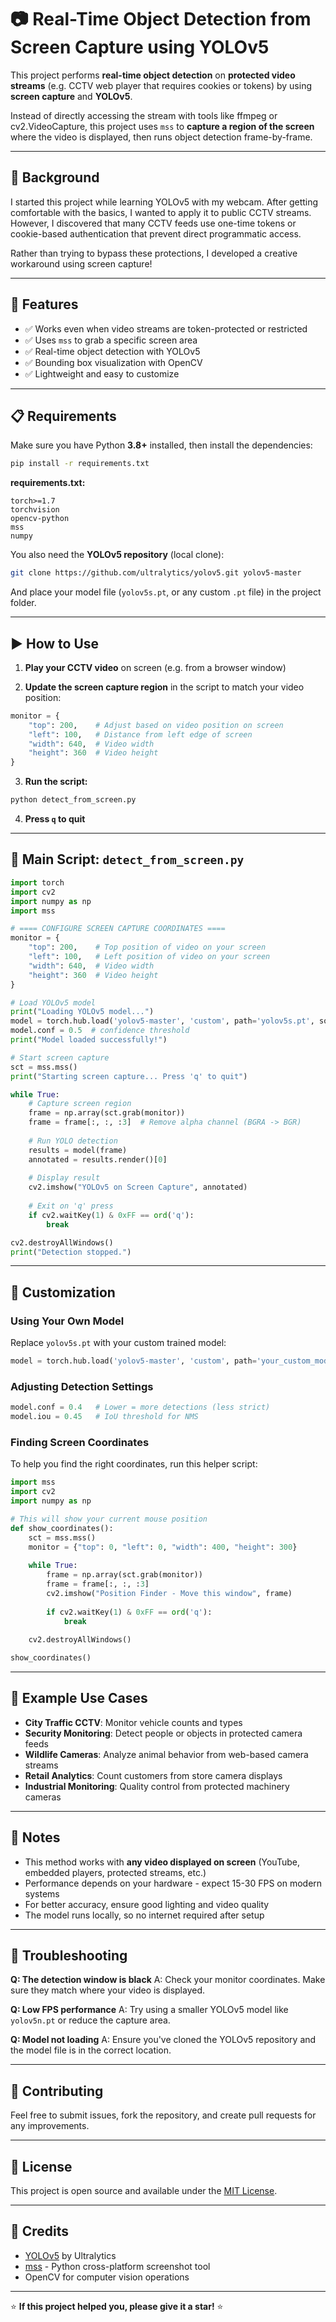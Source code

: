 # 📷 Real-Time Object Detection from Screen Capture using YOLOv5

This project performs **real-time object detection** on **protected video streams** (e.g. CCTV web player that requires cookies or tokens) by using **screen capture** and **YOLOv5**.

Instead of directly accessing the stream with tools like ffmpeg or cv2.VideoCapture, this project uses `mss` to **capture a region of the screen** where the video is displayed, then runs object detection frame-by-frame.

---

## 🎯 Background

I started this project while learning YOLOv5 with my webcam. After getting comfortable with the basics, I wanted to apply it to public CCTV streams. However, I discovered that many CCTV feeds use one-time tokens or cookie-based authentication that prevent direct programmatic access.

Rather than trying to bypass these protections, I developed a creative workaround using screen capture!

---

## 🔧 Features

- ✅ Works even when video streams are token-protected or restricted
- ✅ Uses `mss` to grab a specific screen area  
- ✅ Real-time object detection with YOLOv5
- ✅ Bounding box visualization with OpenCV
- ✅ Lightweight and easy to customize

---

## 📋 Requirements

Make sure you have Python **3.8+** installed, then install the dependencies:

```bash
pip install -r requirements.txt
```

**requirements.txt:**
```
torch>=1.7
torchvision
opencv-python
mss
numpy
```

You also need the **YOLOv5 repository** (local clone):

```bash
git clone https://github.com/ultralytics/yolov5.git yolov5-master
```

And place your model file (`yolov5s.pt`, or any custom `.pt` file) in the project folder.

---

## ▶️ How to Use

1. **Play your CCTV video** on screen (e.g. from a browser window)

2. **Update the screen capture region** in the script to match your video position:

```python
monitor = {
    "top": 200,    # Adjust based on video position on screen
    "left": 100,   # Distance from left edge of screen
    "width": 640,  # Video width
    "height": 360  # Video height
}
```

3. **Run the script:**

```bash
python detect_from_screen.py
```

4. **Press `q` to quit**

---

## 📁 Main Script: `detect_from_screen.py`

```python
import torch
import cv2
import numpy as np
import mss

# ==== CONFIGURE SCREEN CAPTURE COORDINATES ====
monitor = {
    "top": 200,    # Top position of video on your screen
    "left": 100,   # Left position of video on your screen  
    "width": 640,  # Video width
    "height": 360  # Video height
}

# Load YOLOv5 model
print("Loading YOLOv5 model...")
model = torch.hub.load('yolov5-master', 'custom', path='yolov5s.pt', source='local')
model.conf = 0.5  # confidence threshold
print("Model loaded successfully!")

# Start screen capture
sct = mss.mss()
print("Starting screen capture... Press 'q' to quit")

while True:
    # Capture screen region
    frame = np.array(sct.grab(monitor))
    frame = frame[:, :, :3]  # Remove alpha channel (BGRA -> BGR)
    
    # Run YOLO detection
    results = model(frame)
    annotated = results.render()[0]
    
    # Display result
    cv2.imshow("YOLOv5 on Screen Capture", annotated)
    
    # Exit on 'q' press
    if cv2.waitKey(1) & 0xFF == ord('q'):
        break

cv2.destroyAllWindows()
print("Detection stopped.")
```

---

## 🔧 Customization

### Using Your Own Model
Replace `yolov5s.pt` with your custom trained model:

```python
model = torch.hub.load('yolov5-master', 'custom', path='your_custom_model.pt', source='local')
```

### Adjusting Detection Settings
```python
model.conf = 0.4   # Lower = more detections (less strict)
model.iou = 0.45   # IoU threshold for NMS
```

### Finding Screen Coordinates
To help you find the right coordinates, run this helper script:

```python
import mss
import cv2
import numpy as np

# This will show your current mouse position
def show_coordinates():
    sct = mss.mss()
    monitor = {"top": 0, "left": 0, "width": 400, "height": 300}
    
    while True:
        frame = np.array(sct.grab(monitor))
        frame = frame[:, :, :3]
        cv2.imshow("Position Finder - Move this window", frame)
        
        if cv2.waitKey(1) & 0xFF == ord('q'):
            break
    
    cv2.destroyAllWindows()

show_coordinates()
```

---

## 🎥 Example Use Cases

- **City Traffic CCTV**: Monitor vehicle counts and types
- **Security Monitoring**: Detect people or objects in protected camera feeds  
- **Wildlife Cameras**: Analyze animal behavior from web-based camera streams
- **Retail Analytics**: Count customers from store camera displays
- **Industrial Monitoring**: Quality control from protected machinery cameras

---

## 📝 Notes

- This method works with **any video displayed on screen** (YouTube, embedded players, protected streams, etc.)
- Performance depends on your hardware - expect 15-30 FPS on modern systems
- For better accuracy, ensure good lighting and video quality
- The model runs locally, so no internet required after setup

---

## 🐛 Troubleshooting

**Q: The detection window is black**
A: Check your monitor coordinates. Make sure they match where your video is displayed.

**Q: Low FPS performance**
A: Try using a smaller YOLOv5 model like `yolov5n.pt` or reduce the capture area.

**Q: Model not loading**
A: Ensure you've cloned the YOLOv5 repository and the model file is in the correct location.

---

## 🤝 Contributing

Feel free to submit issues, fork the repository, and create pull requests for any improvements.

---

## 📄 License

This project is open source and available under the [MIT License](LICENSE).

---

## 🙏 Credits

- [YOLOv5](https://github.com/ultralytics/yolov5) by Ultralytics
- [mss](https://github.com/BoboTiG/python-mss) - Python cross-platform screenshot tool
- OpenCV for computer vision operations

---

⭐ **If this project helped you, please give it a star!** ⭐